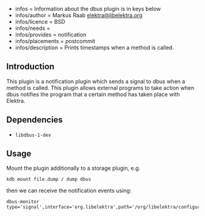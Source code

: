 - infos = Information about the dbus plugin is in keys below
- infos/author = Markus Raab <elektra@libelektra.org>
- infos/licence = BSD
- infos/needs =
- infos/provides = notification
- infos/placements = postcommit
- infos/description = Prints timestamps when a method is called.

## Introduction ##

This plugin is a notification plugin which sends a signal to dbus when a
method is called. This plugin allows external programs to take action
when dbus notifies the program that a certain method has taken place
with Elektra.

## Dependencies ##

- `libdbus-1-dev`

## Usage ##

Mount the plugin additionally to a storage plugin, e.g.

	kdb mount file.dump / dump dbus

then we can receive the notification events using:

	dbus-monitor type='signal',interface='org.libelektra',path='/org/libelektra/configuration'
